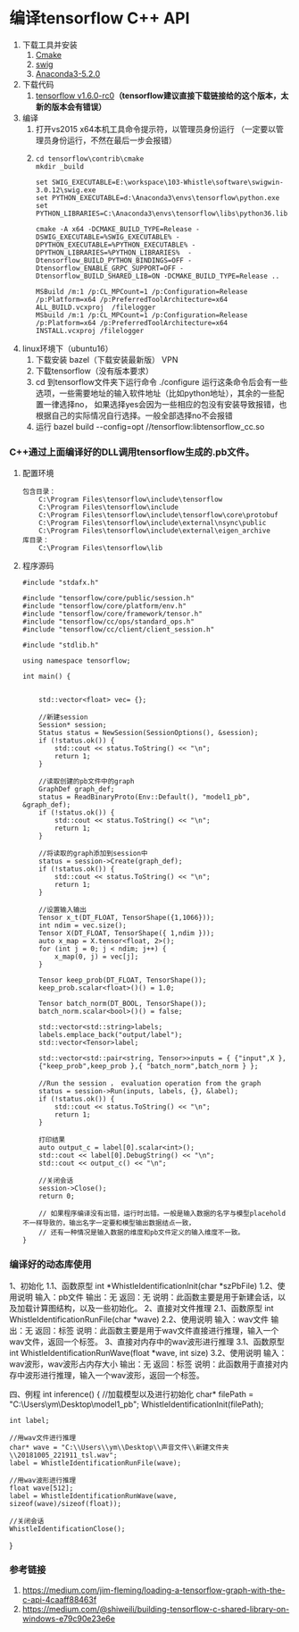 编译tensorflow C++ API
=================
1. 下载工具并安装 
   1.  [Cmake](https://cmake.org/download/)
   1.  [swig](http://www.swig.org/download.html)
   1.  [Anaconda3-5.2.0](https://mirrors.tuna.tsinghua.edu.cn/anaconda/archive/) 
1. 下载代码
   1. [tensorflow v1.6.0-rc0](https://github.com/tensorflow/tensorflow/tree/v1.6.0-rc0)**（tensorflow建议直接下载链接给的这个版本，太新的版本会有错误）**
 1. 编译
	1.  打开vs2015 x64本机工具命令提示符，以管理员身份运行 （一定要以管理员身份运行，不然在最后一步会报错）
	2. 
		```
		cd tensorflow\contrib\cmake
		mkdir _build

		set SWIG_EXECUTABLE=E:\workspace\103-Whistle\software\swigwin-3.0.12\swig.exe 
		set PYTHON_EXECUTABLE=d:\Anaconda3\envs\tensorflow\python.exe 
		set PYTHON_LIBRARIES=C:\Anaconda3\envs\tensorflow\libs\python36.lib

		cmake -A x64 -DCMAKE_BUILD_TYPE=Release -DSWIG_EXECUTABLE=%SWIG_EXECUTABLE% -DPYTHON_EXECUTABLE=%PYTHON_EXECUTABLE% -DPYTHON_LIBRARIES=%PYTHON_LIBRARIES%  -Dtensorflow_BUILD_PYTHON_BINDINGS=OFF -Dtensorflow_ENABLE_GRPC_SUPPORT=OFF -Dtensorflow_BUILD_SHARED_LIB=ON -DCMAKE_BUILD_TYPE=Release ..

		MSBuild /m:1 /p:CL_MPCount=1 /p:Configuration=Release /p:Platform=x64 /p:PreferredToolArchitecture=x64 ALL_BUILD.vcxproj  /filelogger
		MSbuild /m:1 /p:CL_MPCount=1 /p:Configuration=Release /p:Platform=x64 /p:PreferredToolArchitecture=x64 INSTALL.vcxproj /filelogger
		```
 1. linux环境下（ubuntu16）
	1. 下载安装 bazel（下载安装最新版） VPN
	1. 下载tensorflow（没有版本要求）
	1. cd 到tensorflow文件夹下运行命令 ./configure
			运行这条命令后会有一些选项，一些需要地址的输入软件地址（比如python地址），其余的一些配置一律选择no，
			如果选择yes会因为一些相应的包没有安装导致报错，也根据自己的实际情况自行选择。一般全部选择no不会报错
	1. 运行 bazel build --config=opt //tensorflow:libtensorflow_cc.so

	 
### C++通过上面编译好的DLL调用tensorflow生成的.pb文件。
   1.  配置环境 
		```
		包含目录：
			C:\Program Files\tensorflow\include\tensorflow
			C:\Program Files\tensorflow\include
			C:\Program Files\tensorflow\include\tensorflow\core\protobuf
			C:\Program Files\tensorflow\include\external\nsync\public
			C:\Program Files\tensorflow\include\external\eigen_archive
		库目录：
			C:\Program Files\tensorflow\lib
		```

   1. 程序源码
		```
		#include "stdafx.h"

		#include "tensorflow/core/public/session.h"
		#include "tensorflow/core/platform/env.h"
		#include "tensorflow/core/framework/tensor.h"
		#include "tensorflow/cc/ops/standard_ops.h"
		#include "tensorflow/cc/client/client_session.h"

		#include "stdlib.h"

		using namespace tensorflow;

		int main() {

			
			std::vector<float> vec= {};

			//新建session
			Session* session;
			Status status = NewSession(SessionOptions(), &session);
			if (!status.ok()) {
				std::cout << status.ToString() << "\n";
				return 1;
			}

			//读取创建的pb文件中的graph
			GraphDef graph_def;
			status = ReadBinaryProto(Env::Default(), "model1_pb", &graph_def);
			if (!status.ok()) {
				std::cout << status.ToString() << "\n";
				return 1;
			}

			//将读取的graph添加到session中
			status = session->Create(graph_def);
			if (!status.ok()) {
				std::cout << status.ToString() << "\n";
				return 1;
			}

			//设置输入输出
			Tensor x_t(DT_FLOAT, TensorShape({1,1066}));
			int ndim = vec.size();
			Tensor X(DT_FLOAT, TensorShape({ 1,ndim }));
			auto x_map = X.tensor<float, 2>();
			for (int j = 0; j < ndim; j++) {
				x_map(0, j) = vec[j];
			}

			Tensor keep_prob(DT_FLOAT, TensorShape());
			keep_prob.scalar<float>()() = 1.0;

			Tensor batch_norm(DT_BOOL, TensorShape());
			batch_norm.scalar<bool>()() = false;

			std::vector<std::string>labels;
			labels.emplace_back("output/label");
			std::vector<Tensor>label;

			std::vector<std::pair<string, Tensor>>inputs = { {"input",X },
			{"keep_prob",keep_prob },{ "batch_norm",batch_norm } };

			//Run the session ， evaluation operation from the graph
			status = session->Run(inputs, labels, {}, &label);
			if (!status.ok()) {
				std::cout << status.ToString() << "\n";
				return 1;
			}

			打印结果
			auto output_c = label[0].scalar<int>();
			std::cout << label[0].DebugString() << "\n";
			std::cout << output_c() << "\n";

			//关闭会话
			session->Close();
			return 0;

			// 如果程序编译没有出错，运行时出错。一般是输入数据的名字与模型placehold不一样导致的，输出名字一定要和模型输出数据结点一致，
			// 还有一种情况是输入数据的维度和pb文件定义的输入维度不一致。
		}
		```


###  编译好的动态库使用
1、初始化
	1.1、函数原型
		int *WhistleIdentificationInit(char *szPbFile)
	1.2、使用说明
		输入：pb文件
		输出：无
		返回：无
		说明：此函数主要是用于新建会话，以及加载计算图结构，以及一些初始化。
2、直接对文件推理
	2.1、函数原型
		int WhistleIdentificationRunFile(char *wave)
	2.2、使用说明
		输入：wav文件
		输出：无
		返回：标签
		说明：此函数主要是用于wav文件直接进行推理，输入一个wav文件，返回一个标签。
3、直接对内存中的wav波形进行推理
	3.1、函数原型
		int WhistleIdentificationRunWave(float *wave, int size)
	3.2、使用说明
		输入：wav波形，wav波形占内存大小
		输出：无
		返回：标签
		说明：此函数用于直接对内存中波形进行推理，输入一个wav波形，返回一个标签。
		
四、例程
int inference()
{
	//加载模型以及进行初始化
	char* filePath = "C:\\Users\\ym\\Desktop\\model1_pb";
	WhistleIdentificationInit(filePath);
	
	int label;
	
	//用wav文件进行推理
	char* wave = "C:\\Users\\ym\\Desktop\\声音文件\\新建文件夹\\20181005_221911_tsl.wav";
	label = WhistleIdentificationRunFile(wave);

	//用wav波形进行推理
	float wave[512];
	label = WhistleIdentificationRunWave(wave, sizeof(wave)/sizeof(float));

	//关闭会话
	WhistleIdentificationClose();	

}


### 参考链接
1. https://medium.com/jim-fleming/loading-a-tensorflow-graph-with-the-c-api-4caaff88463f
2. https://medium.com/@shiweili/building-tensorflow-c-shared-library-on-windows-e79c90e23e6e
<!--stackedit_data:
eyJoaXN0b3J5IjpbLTEwMDA1MDY1NTJdfQ==
-->